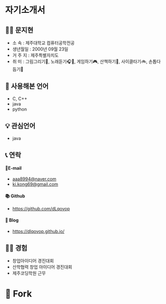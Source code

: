 # 자기소개서

## 🙋‍♀️ 문지현
* 소    속 : 제주대학교 컴퓨터공학전공
* 생년월일 : 2000년 09월 23일
* 거 주 지 : 제주특별자치도
* 취    미 : 그림그리기🎨, 노래듣기🎧🎵, 게임하기🎮, 산책하기🏃‍, 사이클타기🚲, 손톱다듬기💅


## 💬 사용해본 언어
* C, C++
* java
* python


## 💡 관심언어
* java


## 📞 연락
#### 📧E-mail
* aaa8994@naver.com
* ki.kong69@gmail.com
#### 📚 Github
* https://github.com/dLqovop
#### 📖 Blog
* https://dlqovop.github.io/


## 👩‍💻 경험
* 창업아이디어 경진대회
* 산학협력 창업 아이디어 경진대회
* 제주코딩학원 근무

# 🍴 Fork

